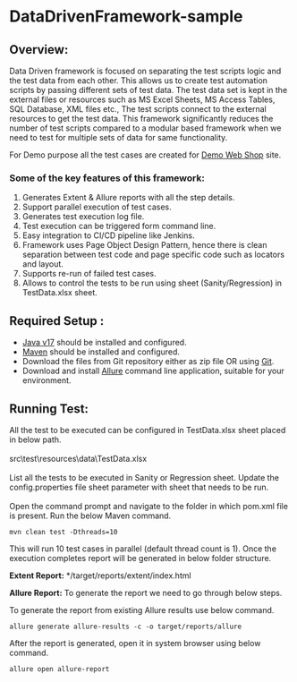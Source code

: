 # DataDrivenFramework-sample

## **Overview:**

Data Driven framework is focused on separating the test scripts logic and the test data from each other. This allows us to create test automation scripts by passing different sets of test data. The test data set is kept in the external files or resources such as MS Excel Sheets, MS Access Tables, SQL Database, XML files etc., The test scripts connect to the external resources to get the test data. This framework significantly reduces the number of test scripts compared to a modular based framework when we need to test for multiple sets of data for same functionality.

For Demo purpose all the test cases are created for [Demo Web Shop](http://demowebshop.tricentis.com/) site.

### **Some of the key features of this framework:**

1. Generates Extent & Allure reports with all the step details.
2. Support parallel execution of test cases.
3. Generates test execution log file.
4. Test execution can be triggered form command line.
5. Easy integration to CI/CD pipeline like Jenkins.
6. Framework uses Page Object Design Pattern, hence there is clean separation between test code and page specific code such as locators and layout.
7. Supports re-run of failed test cases.
8. Allows to control the tests to be run using sheet (Sanity/Regression) in TestData.xlsx sheet.

## **Required Setup :**

- [Java v17](https://java.tutorials24x7.com/blog/how-to-install-java-17-on-windows) should be installed and configured.
- [Maven](https://mkyong.com/maven/how-to-install-maven-in-windows/) should be installed and configured.
- Download the files from Git repository either as zip file OR using [Git](https://phoenixnap.com/kb/how-to-install-git-windows).
- Download and install [Allure](https://docs.qameta.io/allure/#_manual_installation) command line application, suitable for your environment.

## **Running Test:**
All the test to be executed can be configured in TestData.xlsx sheet placed in below path.<br><br>
src\test\resources\data\TestData.xlsx<br><br>
List all the tests to be executed in Sanity or Regression sheet. Update the config.properties file sheet parameter with sheet that needs to be run.
<br><br>
Open the command prompt and navigate to the folder in which pom.xml file is present.
Run the below Maven command.

    mvn clean test -Dthreads=10

This will run 10 test cases in parallel (default thread count is 1). 
Once the execution completes report will be generated in below folder structure.

**Extent Report:** 	*/target/reports/extent/index.html

**Allure Report:** To generate the report we need to go through below steps.

To generate the report from existing Allure results use below command.

    allure generate allure-results -c -o target/reports/allure

After the report is generated, open it in system browser using below command.

    allure open allure-report
